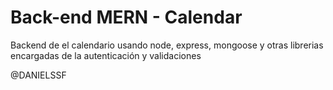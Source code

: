 # Back-end MERN - Calendar

Backend de el calendario usando node, express, mongoose y otras librerias
encargadas de la autenticación y validaciones

@DANIELSSF